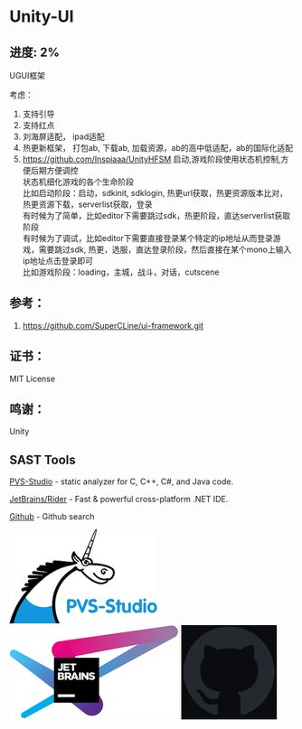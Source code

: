 # Unity-UI

## 进度: 2%
UGUI框架

考虑：
1. 支持引导
2. 支持红点
3. 刘海屏适配， ipad适配
4. 热更新框架， 打包ab, 下载ab, 加载资源，ab的高中低适配，ab的国际化适配
5. https://github.com/Inspiaaa/UnityHFSM 启动,游戏阶段使用状态机控制,方便后期方便调控      
    状态机细化游戏的各个生命阶段  
    比如启动阶段：启动，sdkinit, sdklogin, 热更url获取，热更资源版本比对，热更资源下载，serverlist获取，登录         
    有时候为了简单，比如editor下需要跳过sdk，热更阶段，直达serverlist获取阶段               
    有时候为了调试，比如editor下需要直接登录某个特定的ip地址从而登录游戏，需要跳过sdk, 热更，选服，直达登录阶段，然后直接在某个mono上输入ip地址点击登录即可           
    比如游戏阶段：loading，主城，战斗，对话，cutscene    
    
    
## 参考：
1. https://github.com/SuperCLine/ui-framework.git

## 证书：
MIT License

## 鸣谢：
Unity

## SAST Tools
[PVS-Studio](https://pvs-studio.com/pvs-studio/?utm_source=website&utm_medium=github&utm_campaign=open_source) - static analyzer for C, C++, C#, and Java code.

[JetBrains/Rider](https://www.jetbrains.com/rider/) - Fast & powerful cross-platform .NET IDE.

[Github](https://github.com/search) - Github search

![](Imgs/PVS-Studio.png)  ![](Imgs/JetBrains.png)  ![](Imgs/github-mark.png) 
